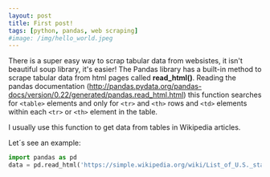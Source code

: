 ```yaml
---
layout: post
title: First post!
tags: [python, pandas, web scraping]
#image: /img/hello_world.jpeg
---
```


There is a super easy way to scrap tabular data from websistes, it isn't beautiful soup library, it's easier! The Pandas library has a built-in method to scrape tabular data from html pages called **read_html()**. Reading the pandas documentation (http://pandas.pydata.org/pandas-docs/version/0.22/generated/pandas.read_html.html) this function searches for ``<table>`` elements and only for ``<tr>`` and ``<th>`` rows and ``<td>`` elements within each ``<tr>`` or ``<th>`` element in the table.

I usually use this function to get data from tables in Wikipedia articles. 

Let´s see an example:
```python
import pandas as pd
data = pd.read_html('https://simple.wikipedia.org/wiki/List_of_U.S._states')
```
